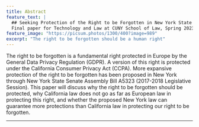 ```yaml
---
title: Abstract
feature_text: |
  ## Seeking Protection of the Right to be Forgotten in New York State
  Final paper for Technology and Law at CUNY School of Law, Spring 2023
feature_image: "https://picsum.photos/1300/400?image=989"
excerpt: "The right to be forgotten should be a human right"
---
```


The right to be forgotten is a fundamental right protected in Europe by the General Data Privacy Regulation (GDPR). A version of this right is protected under the California Consumer Privacy Act (CCPA). More expansive protection of the right to be forgotten has been proposed in New York through New York State Senate Assembly Bill A5323 (2017-2018 Legislative Session). This paper will discuss why the right to be forgotten should be protected, why California law does not go as far as European law in protecting this right, and whether the proposed New York law can guarantee more protections than California law in protecting our right to be forgotten.

---
